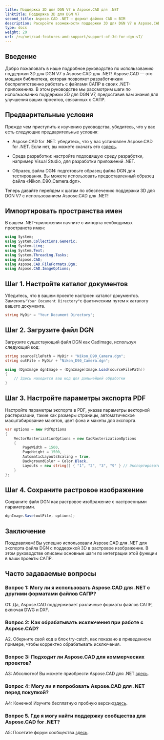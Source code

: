 ```yaml
---
title: Поддержка 3D для DGN V7 в Aspose.CAD для .NET
linktitle: Поддержка 3D для DGN V7
second_title: Aspose.CAD .NET — формат файлов CAD и BIM
description: Раскройте возможности поддержки 3D для DGN V7 в Aspose.CAD для .NET. Следуйте нашему пошаговому руководству.
type: docs
weight: 20
url: /ru/net/cad-features-and-support/support-of-3d-for-dgn-v7/
---
```

## Введение

Добро пожаловать в наше подробное руководство по использованию поддержки 3D для DGN V7 в Aspose.CAD для .NET! Aspose.CAD — это мощная библиотека, которая позволяет разработчикам беспрепятственно работать с файлами САПР в своих .NET-приложениях. В этом руководстве мы рассмотрим шаги по использованию поддержки 3D для DGN V7, предоставив вам знания для улучшения ваших проектов, связанных с САПР.

## Предварительные условия

Прежде чем приступить к изучению руководства, убедитесь, что у вас есть следующие предварительные условия:

-  Aspose.CAD for .NET: убедитесь, что у вас установлен Aspose.CAD for .NET. Если нет, вы можете скачать его с[здесь](https://releases.aspose.com/cad/net/).

- Среда разработки: настройте подходящую среду разработки, например Visual Studio, для разработки приложений .NET.

- Образец файла DGN: подготовьте образец файла DGN для тестирования. Вы можете использовать предоставленный образец файла «Nikon_D90_Camera.dgn».

Теперь давайте перейдем к шагам по обеспечению поддержки 3D для DGN V7 с использованием Aspose.CAD для .NET!

## Импортировать пространства имен

В вашем .NET-приложении начните с импорта необходимых пространств имен:

```csharp
using System;
using System.Collections.Generic;
using System.Linq;
using System.Text;
using System.Threading.Tasks;
using Aspose.CAD;
using Aspose.CAD.FileFormats.Dgn;
using Aspose.CAD.ImageOptions;
```

## Шаг 1. Настройте каталог документов

 Убедитесь, что в вашем проекте настроен каталог документов. Заменять`"Your Document Directory"`с фактическим путем к каталогу вашего документа.

```csharp
string MyDir = "Your Document Directory";
```

## Шаг 2. Загрузите файл DGN

Загрузите существующий файл DGN как CadImage, используя следующий код:

```csharp
string sourceFilePath = MyDir + "Nikon_D90_Camera.dgn";
string outFile = MyDir + "Nikon_D90_Camera.dgn";

using (DgnImage dgnImage = (DgnImage)Image.Load(sourceFilePath))
{
    // Здесь находится ваш код для дальнейшей обработки
}
```

## Шаг 3. Настройте параметры экспорта PDF

Настройте параметры экспорта в PDF, указав параметры векторной растеризации, такие как размеры страницы, автоматическое масштабирование макетов, цвет фона и макеты для экспорта.

```csharp
var options = new PdfOptions
{
    VectorRasterizationOptions = new CadRasterizationOptions
    {
        PageWidth = 1500,
        PageHeight = 1500,
        AutomaticLayoutsScaling = true,
        BackgroundColor = Color.Black,
        Layouts = new string[] { "1", "2", "3", "9" } // Экспортировать только указанные представления
    }
};
```

## Шаг 4. Сохраните растровое изображение

Сохраните файл DGN как растровое изображение с настроенными параметрами.

```csharp
dgnImage.Save(outFile, options);
```

## Заключение

Поздравляем! Вы успешно использовали Aspose.CAD для .NET для экспорта файла DGN с поддержкой 3D в растровое изображение. В этом руководстве описаны основные шаги по интеграции этой функции в ваши проекты САПР.

## Часто задаваемые вопросы

### Вопрос 1: Могу ли я использовать Aspose.CAD для .NET с другими форматами файлов САПР?

О1: Да, Aspose.CAD поддерживает различные форматы файлов САПР, включая DWG и DXF.

### Вопрос 2: Как обрабатывать исключения при работе с Aspose.CAD?

A2. Оберните свой код в блок try-catch, как показано в приведенном примере, чтобы корректно обрабатывать исключения.

### Вопрос 3: Подходит ли Aspose.CAD для коммерческих проектов?

 А3: Абсолютно! Вы можете приобрести Aspose.CAD для .NET.[здесь](https://purchase.aspose.com/buy).

### Вопрос 4: Могу ли я попробовать Aspose.CAD для .NET перед покупкой?

 А4: Конечно! Изучите бесплатную пробную версию[здесь](https://releases.aspose.com/).

### Вопрос 5. Где я могу найти поддержку сообщества для Aspose.CAD for .NET?

 A5: Посетите форум сообщества.[здесь](https://forum.aspose.com/c/cad/19).